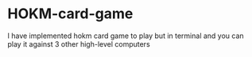 # HOKM-card-game
I have implemented hokm card game to play but in terminal and you can play it against 3 other high-level computers
